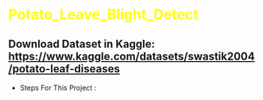 # <font color='yellow'>Potato_Leave_Blight_Detect</font>

## Download Dataset in Kaggle: https://www.kaggle.com/datasets/swastik2004/potato-leaf-diseases

- Steps For This Project :     
